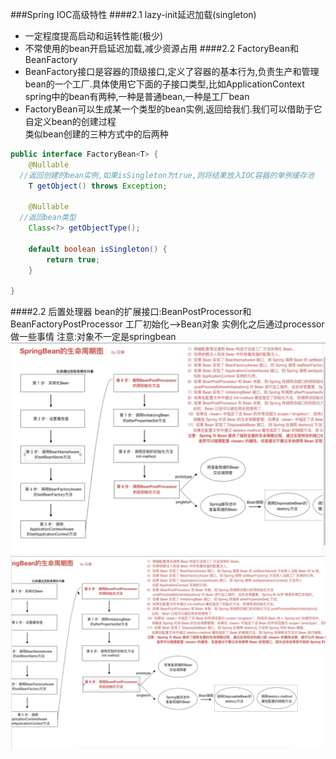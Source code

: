 ###Spring IOC高级特性
####2.1 lazy-init延迟加载(singleton)
* 一定程度提高启动和运转性能(极少)
* 不常使用的bean开启延迟加载,减少资源占用
####2.2 FactoryBean和BeanFactory
* BeanFactory接口是容器的顶级接口,定义了容器的基本行为,负责生产和管理bean的一个工厂.具体使用它下面的子接口类型,比如ApplicationContext  
spring中的bean有两种,一种是普通bean,一种是工厂bean
* FactoryBean可以生成某一个类型的bean实例,返回给我们.我们可以借助于它自定义bean的创建过程  
类似bean创建的三种方式中的后两种  
```java
public interface FactoryBean<T> {
	@Nullable
  //返回创建的bean实例,如果isSingleton为true,则将结果放入IOC容器的单例缓存池
	T getObject() throws Exception;

	@Nullable
  //返回bean类型
	Class<?> getObjectType();

	default boolean isSingleton() {
		return true;
	}

}
```
####2.2 后置处理器
bean的扩展接口:BeanPostProcessor和BeanFactoryPostProcessor
工厂初始化-->Bean对象
实例化之后通过processor做一些事情
注意:对象不一定是springbean
![生命周期](img/生命周期.png)
![生命周期2](img/生命周期2.png)
